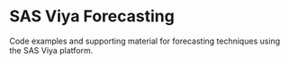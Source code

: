 # SAS Viya Forecasting
Code examples and supporting material for forecasting techniques using the SAS Viya platform.

